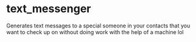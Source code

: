 # text_messenger
Generates text messages to a special someone in your contacts that you want to check up on without doing work with the help of a machine lol 

